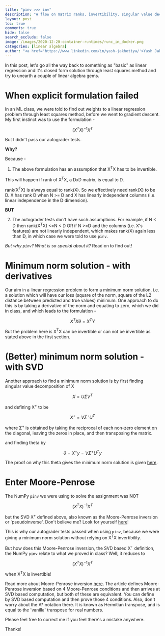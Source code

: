```yaml
---
title: "pinv >>> inv"
description: "A flow on matrix ranks, invertibility, singular value decomposition, Moore-Penrose inversion and Least Squares Method"
layout: post
toc: true
comments: true
hide: false
search_exclude: false
image: /images/2020-12-20-container-runtimes/runc_in_docker.png
categories: [linear algebra]
author: "<a href='https://www.linkedin.com/in/yash-jakhotiya/'>Yash Jakhotiya</a>"
---
```

In this post, let's go all the way back to something as "basic" as linear regression and it's closed form solution through least squares method and try to unearth a couple of linear algebra gems.

# When explicit formulation failed
In an ML class, we were told to find out weights to a linear regression problem through least squares method, before we went to gradient descent. My first instinct was to use the formulation - 

$$(X^TX)^{-1}X^T$$

But I didn't pass our autograder tests.

**Why?**

Because - 

1. The above formulation has an assumption that X<sup>T</sup>X has to be invertible. 

This will happen if rank of X<sup>T</sup>X, a DxD matrix, is equal to D. 

rank(X<sup>T</sup>X) is always equal to rank(X). So we effectively need rank(X) to be D. X has rank D when N >= D and X has linearly independent columns (i.e. linear independence in the D dimension).

**BUT**

2. The autograder tests don't have such assumptions. For example, if N < D then rank(X<sup>T</sup>X) <=N < D OR if N >=D and the columns (i.e. X's features) are not linearly independent, which makes rank(X) again less than D, in which case we were told to use `pinv`.

_But why `pinv`? What is so special about it?_ Read on to find out!

# Minimum norm solution - with derivatives
Our aim in a linear regression problem to form a minimum norm solution, i.e. a solution which will have our loss (square of the norm, square of the L2 distance between predicted and true values) minimum. One approach to do this is by taking a derivative of the norm and equating to zero, which we did in class, and which leads to the formulation - 

$$X^TX\theta = X^TY$$

But the problem here is X<sup>T</sup>X can be invertible or can not be invertible as stated above in the first section.

# (Better) minimum norm solution - with SVD
Another approach to find a minimum norm solution is by first finding singular value decomposition of X 

$$X = UΣV^T$$

and defining X<sup>+</sup> to be 

$$X^+=VΣ^+U^T$$

where Σ<sup>+</sup> is obtained by taking the reciprocal of each non-zero element on the diagonal, leaving the zeros in place, and then transposing the matrix.

and finding theta by 

$$\theta = X^+y = VΣ^+U^Ty$$

The proof on why this theta gives the minimum norm solution is given [here](http://web.cs.ucla.edu/~chohsieh/teaching/CS260_Winter2019/notes_linearregression.pdf).

# Enter Moore-Penrose
The NumPy `pinv` we were using to solve the assignment was NOT

$$(X^TX)^{-1}X^T$$

but the SVD X<sup>+</sup> defined above, also known as the Moore-Penrose inversion or 'pseudoinverse'. Don't believe me? Look for yourself [here](https://numpy.org/doc/stable/reference/generated/numpy.linalg.`pinv`.html)!

This is why our autograder tests passed when using `pinv`, because we were giving a minimum norm solution without relying on X<sup>T</sup>X invertibility.

But how does this Moore-Penrose inversion, the SVD based X<sup>+</sup> definition, the NumPy `pinv` relate to what we proved in class? Well, it reduces to  

$$(X^TX)^{-1}X^T$$

when X<sup>T</sup>X is invertible!

Read more about Moore-Penrose inversion [here](https://en.wikipedia.org/wiki/Moore%E2%80%93Penrose_inverse). The article defines Moore-Penrose inversion based on 4 Moore-Penrose conditions and then arrives at SVD based computation, but both of these are equivalent. You can define by SVD based computation and then prove those 4 conditions. Also, don't worry about the A* notation there. It is known as Hermitian transpose, and is equal to the 'vanilla' transpose for real numbers.

Please feel free to correct me if you feel there's a mistake anywhere.

Thanks!
